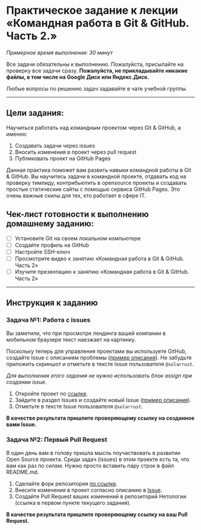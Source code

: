 # Практическое задание к лекции «Командная работа в Git & GitHub. Часть 2.»

_Примерное время выполнения: 30 минут_

Все задачи обязательны к выполнению. Пожалуйста, присылайте на проверку все задачи сразу.
**Пожалуйста, не прикладывайте никакие файлы, в том числе на Google Диск или Яндекс.Диск.**

Любые вопросы по решению задач задавайте в чате учебной группы.

_______

## Цели задания:

Научиться работать над командным проектом через Git & GitHub, а именно: 

1. Создавать задачи через issues
2. Вносить изменения в проект через pull request
3. Публиковать проект на GitHub Pages

Данная практика поможет вам развить навыки командной работы в Git & GitHub. Вы научитесь задачи в командной проекте, отдавать код на проверку тимлиду, контрибьютить в opensource проекты и создавать простые статические сайты с помощью сервиса GitHub Pages. Это очень важные скилы для тех, кто работает в сфере IT. 

## Чек-лист готовности к выполнению домашнему заданию:

- [ ] Установите Git на своем локальном компьютере
- [ ] Создайте профиль на GitHub
- [ ] Настройте SSH-ключ 
- [ ] Просмотрите видео к занятию «Командная работа в Git & GitHub. Часть 2»
- [ ] Изучите презентацию к занятию «Командная работа в Git & GitHub. Часть 2»

----------------------

## Инструкция к заданию

### Задача №1: Работа с issues

Вы заметили, что при просмотре лендинга вашей компании в мобильном браузере текст наезжает на картинку.

Поскольку теперь для управления проектами вы используете GitHub, создайте Issue с описанием проблемы ([пример описания](https://github.com/AMuzhev/Instructions/blob/main/For%20homework%20%D0%9A%D0%BE%D0%BC%D0%B0%D0%BD%D0%B4%D0%BD%D0%B0%D1%8F%20%D1%80%D0%B0%D0%B1%D0%BE%D1%82%D0%B0%20%D0%B2%20Git%20%26%20GitHub.%20%D0%A7%D0%B0%D1%81%D1%82%D1%8C%202/issue-example.md)). Не забудьте приложить скриншот и отметьте в тексте Issue пользователя `@solarrust`.

_Для выполнения этого задания не нужно использовать блок assign при создании issue._

1. Откройте проект по [ссылке](https://github.com/AMuzhev/git-2-homeworks-issues).
2. Зайдите в раздел Issues и создайте новый Issue ([пример описания](https://github.com/AMuzhev/Instructions/blob/main/For%20homework%20%D0%9A%D0%BE%D0%BC%D0%B0%D0%BD%D0%B4%D0%BD%D0%B0%D1%8F%20%D1%80%D0%B0%D0%B1%D0%BE%D1%82%D0%B0%20%D0%B2%20Git%20%26%20GitHub.%20%D0%A7%D0%B0%D1%81%D1%82%D1%8C%202/issue-example.md)).
3. Отметьте в тексте Issue пользователя `@solarrust`.

**В качестве результата пришлите проверяющему ссылку на созданное вами Issue.**

### Задача №2: Первый Pull Request

В один день вам в голову пришла мысль поучаствовать в развитии Open Source проекта. Среди задач (issues) в этом проекте есть та, что вам как раз по силам. Нужно просто вставить пару строк в файл README.md.

1. Сделайте форк репозитория [по ссылке](https://github.com/AMuzhev/git-2-homeworks-pr).
2. Внесите изменения в проект согласно описанию в [Issue](https://github.com/AMuzhev/git-2-homeworks-pr/issues/1).
3. Создайте Pull Request ваших изменений в репозиторий Нетологии (ссылка в первом пункте текущего задания).

**В качестве результата пришлите проверяющему ссылку на ваш Pull Request.**
